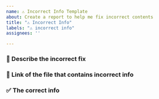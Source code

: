 ```yaml
---
name: ⚠ Incorrect Info Template
about: Create a report to help me fix incorrect contents
title: "⚠ Incorrect Info"
labels: "⚠ incorrect info"
assignees: ''

---
```


### 📜 Describe the incorrect fix
<!-- A clear and concise description of what the incorrect info is -->

### 🔗 Link of the file that contains incorrect info 

### ✅ The correct info
<!-- Give me the correct info or provide a link that I can follow to learn the correct one.

### 🚩 Additional context
<!-- Add any other context about the problem here -->
